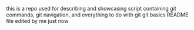 this is a repo used for describing and showcasing script containing git commands, git navigation, and everything to do with git git basics
README file edited by me just now
